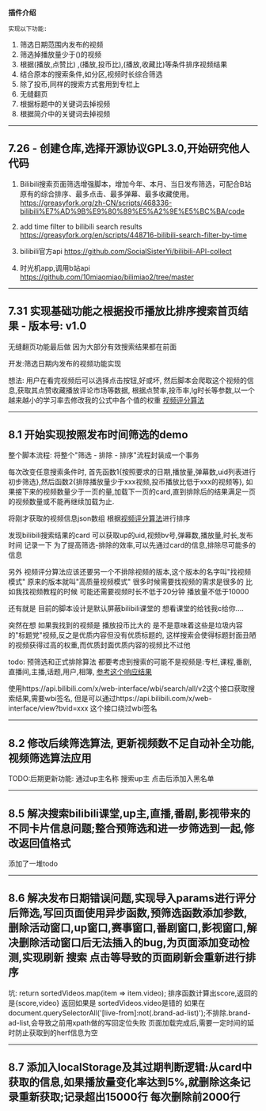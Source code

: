 **插件介绍**

    实现以下功能:
1. 筛选日期范围内发布的视频
2. 筛选掉播放量少于()的视频
3. 根据(播放,点赞比) ,(播放,投币比),(播放,收藏比)等条件排序视频结果 
4. 结合原本的搜索条件,如分区,视频时长综合筛选 
5. 除了投币,同样的搜索方式套用到专栏上
6. 无缝翻页
7. 根据标题中的关键词去掉视频
8. 根据简介中的关键词去掉视频
---
## 7.26 - 创建仓库,选择开源协议GPL3.0,开始研究他人代码
1. Bilibili搜索页面筛选增强脚本，增加今年、本月、当日发布筛选，可配合B站原有的综合排序、最多点击、最多弹幕、最多收藏使用。
https://greasyfork.org/zh-CN/scripts/468336-bilibili%E7%AD%9B%E9%80%89%E5%A2%9E%E5%BC%BA/code 


2. add time filter to bilibili search results
https://greasyfork.org/en/scripts/448716-bilibili-search-filter-by-time


3. bilibili官方api
https://github.com/SocialSisterYi/bilibili-API-collect


4. 时光机app,调用b站api
https://github.com/10miaomiao/bilimiao2/tree/master

---
## 7.31 实现基础功能之**根据投币播放比排序搜索首页结果** - 版本号: v1.0

无缝翻页功能最后做 因为大部分有效搜索结果都在前面

开发:筛选日期内发布的视频功能实现

想法: 用户在看完视频后可以选择点击按钮,好或坏, 
然后脚本会爬取这个视频的信息,获取其点赞收藏播放评论市场等数据,
根据点赞率,投币率,lg时长等参数,以一个越来越小的学习率去修改我的公式中各个值的权重
[视频评分算法](https://github.com/Qonstantine/TemperMonkeyPlugin-BilibiliSearchEnhancement/blob/805/bilibili%E7%AD%9B%E9%80%89%E5%A2%9E%E5%BC%BA%E8%84%9A%E6%9C%AC/%E8%A7%86%E9%A2%91%E8%AF%84%E5%88%86%E7%AE%97%E6%B3%95.md)

---
## 8.1 开始实现按照发布时间筛选的demo

整个脚本流程: 将整个"筛选 - 排除 - 排序"流程封装成一个事务

每次改变任意搜索条件时, 首先函数1{按照要求的日期,播放量,弹幕数,uid列表进行初步筛选},然后函数2{排除播放量少于xxx视频,投币播放比低于xxx的视频等}, 
如果接下来的视频数量少于一页的量,加载下一页的card,直到排除后的结果满足一页的视频数量或不能再继续加载为止.

将刚才获取的视频信息json数组 根据[视频评分算法](https://github.com/Qonstantine/TemperMonkeyPlugin-BilibiliSearchEnhancement/blob/805/bilibili%E7%AD%9B%E9%80%89%E5%A2%9E%E5%BC%BA%E8%84%9A%E6%9C%AC/%E8%A7%86%E9%A2%91%E8%AF%84%E5%88%86%E7%AE%97%E6%B3%95.md)进行排序

发现bilibili搜索结果的card 可以获取up的uid,视频bv号,弹幕数,播放量,时长,发布时间 记录一下
为了提高筛选-排除的效率,可以先通过card的信息,排除尽可能多的信息

另外 视频评分算法应该还要另一个不排除视频的版本,这个版本的名字叫"找视频模式" 原来的版本就叫"高质量视频模式"
很多时候需要找视频的需求是很多的 比如我找视频教程的时候 可能还需要视频时长不低于20分钟 播放量不低于10000

还有就是 目前的脚本设计是默认屏蔽bilibili课堂的 想看课堂的给钱我c给你....


突然在想 如果我找到的视频是 播放投币比大的 是不是意味着这些是垃圾内容的"标题党"视频,反之是优质内容但没有优质标题的,
这样搜索会使得标题封面丑陋的视频获得过高的权重,而优质封面优质内容的视频比不过他

todo: 预筛选和正式排除算法 都要考虑到搜索的可能不是视频是:专栏,课程,番剧,直播间,主播,话题,用户,相簿,
[参考这个响应结果](https://github.com/SocialSisterYi/bilibili-API-collect/blob/master/docs/search/search_response.md)

使用https://api.bilibili.com/x/web-interface/wbi/search/all/v2这个接口获取搜索结果,需要wbi签名,
但是可以通过https://api.bilibili.com/x/web-interface/view?bvid=xxx  这个接口绕过wbi签名


---
## 8.2 修改后续筛选算法, 更新视频数不足自动补全功能, 视频筛选算法应用
TODO:后期更新功能: 通过up主名称 搜索up主 点击后添加入黑名单

---
## 8.5 解决搜索bilibili课堂,up主,直播,番剧,影视带来的不同卡片信息问题;整合预筛选和进一步筛选到一起,修改返回值格式
添加了一堆todo

---
## 8.6 解决发布日期错误问题,实现导入params进行评分后筛选,写回页面使用异步函数,预筛选函数添加参数,删除活动窗口,up窗口,赛事窗口,番剧窗口,影视窗口,解决删除活动窗口后无法插入的bug,为页面添加变动检测,实现刷新 搜索 点击等导致的页面刷新会重新进行排序

坑:
    return sortedVideos.map(item => item.video); 排序函数计算出score,返回的是{score,video} 返回如果是 sortedVideos.video是错的
    如果在document.querySelectorAll('[live-from]:not(.brand-ad-list)');不排除.brand-ad-list,会导致之前用xpath做的写回定位失败
    页面加载完成后,需要一定时间的延时防止获取到的herf信息为空

---
## 8.7 添加入localStorage及其过期判断逻辑:从card中获取的信息,如果播放量变化率达到5%,就删除这条记录重新获取;记录超出15000行 每次删除前2000行
